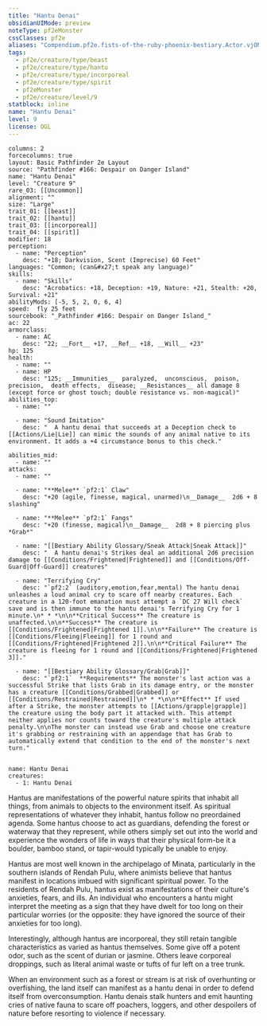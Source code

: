 ```yaml
---
title: "Hantu Denai"
obsidianUIMode: preview
noteType: pf2eMonster
cssClasses: pf2e
aliases: "Compendium.pf2e.fists-of-the-ruby-phoenix-bestiary.Actor.vjONecsFtSFpjNaN" 
tags:
  - pf2e/creature/type/beast
  - pf2e/creature/type/hantu
  - pf2e/creature/type/incorporeal
  - pf2e/creature/type/spirit
  - pf2eMonster
  - pf2e/creature/level/9
statblock: inline
name: "Hantu Denai"
level: 9
license: OGL
---
```


```statblock
columns: 2
forcecolumns: true
layout: Basic Pathfinder 2e Layout
source: "Pathfinder #166: Despair on Danger Island"
name: "Hantu Denai"
level: "Creature 9"
rare_03: [[Uncommon]]
alignment: ""
size: "Large"
trait_01: [[beast]]
trait_02: [[hantu]]
trait_03: [[incorporeal]]
trait_04: [[spirit]]
modifier: 18
perception:
  - name: "Perception"
    desc: "+18; Darkvision, Scent (Imprecise) 60 Feet"
languages: "Common; (can&#x27;t speak any language)"
skills:
  - name: "Skills"
    desc: "Acrobatics: +18, Deception: +19, Nature: +21, Stealth: +20, Survival: +21"
abilityMods: [-5, 5, 2, 0, 6, 4]
speed:  fly 25 feet
sourcebook: "_Pathfinder #166: Despair on Danger Island_"
ac: 22
armorclass:
  - name: AC
    desc: "22; __Fort__ +17, __Ref__ +18, __Will__ +23"
hp: 125
health:
  - name: ""
  - name: HP
    desc: "125; __Immunities__  paralyzed,  unconscious,  poison,  precision,  death effects,  disease; __Resistances__ all damage 8 (except force or ghost touch; double resistance vs. non-magical)"
abilities_top:
  - name: ""

  - name: "Sound Imitation"
    desc: "  A hantu denai that succeeds at a Deception check to [[Actions/Lie|Lie]] can mimic the sounds of any animal native to its environment. It adds a +4 circumstance bonus to this check."

abilities_mid:
  - name: ""
attacks:
  - name: ""

  - name: "**Melee** `pf2:1` Claw"
    desc: "+20 (agile, finesse, magical, unarmed)\n__Damage__  2d6 + 8 slashing"

  - name: "**Melee** `pf2:1` Fangs"
    desc: "+20 (finesse, magical)\n__Damage__  2d8 + 8 piercing plus *Grab*"

  - name: "[[Bestiary Ability Glossary/Sneak Attack|Sneak Attack]]"
    desc: "  A hantu denai's Strikes deal an additional 2d6 precision damage to [[Conditions/Frightened|Frightened]] and [[Conditions/Off-Guard|Off-Guard]] creatures"

  - name: "Terrifying Cry"
    desc: "`pf2:2` (auditory,emotion,fear,mental) The hantu denai unleashes a loud animal cry to scare off nearby creatures. Each creature in a 120-foot emanation must attempt a `DC 27 Will check` save and is then immune to the hantu denai's Terrifying Cry for 1 minute.\n* * *\n\n**Critical Success** The creature is unaffected.\n\n**Success** The creature is [[Conditions/Frightened|Frightened 1]].\n\n**Failure** The creature is [[Conditions/Fleeing|Fleeing]] for 1 round and [[Conditions/Frightened|Frightened 2]].\n\n**Critical Failure** The creature is fleeing for 1 round and [[Conditions/Frightened|Frightened 3]]."

  - name: "[[Bestiary Ability Glossary/Grab|Grab]]"
    desc: "`pf2:1`  **Requirements** The monster's last action was a successful Strike that lists Grab in its damage entry, or the monster has a creature [[Conditions/Grabbed|Grabbed]] or [[Conditions/Restrained|Restrained]]\n* * *\n\n**Effect** If used after a Strike, the monster attempts to [[Actions/grapple|grapple]] the creature using the body part it attacked with. This attempt neither applies nor counts toward the creature's multiple attack penalty.\n\nThe monster can instead use Grab and choose one creature it's grabbing or restraining with an appendage that has Grab to automatically extend that condition to the end of the monster's next turn."
 
```

```encounter-table
name: Hantu Denai
creatures:
  - 1: Hantu Denai
```



Hantus are manifestations of the powerful nature spirits that inhabit all things, from animals to objects to the environment itself. As spiritual representations of whatever they inhabit, hantus follow no preordained agenda. Some hantus choose to act as guardians, defending the forest or waterway that they represent, while others simply set out into the world and experience the wonders of life in ways that their physical form-be it a boulder, bamboo stand, or tapir-would typically be unable to enjoy.

Hantus are most well known in the archipelago of Minata, particularly in the southern islands of Rendah Pulu, where animists believe that hantus manifest in locations imbued with significant spiritual power. To the residents of Rendah Pulu, hantus exist as manifestations of their culture's anxieties, fears, and ills. An individual who encounters a hantu might interpret the meeting as a sign that they have dwelt for too long on their particular worries (or the opposite: they have ignored the source of their anxieties for too long).

Interestingly, although hantus are incorporeal, they still retain tangible characteristics as varied as hantus themselves. Some give off a potent odor, such as the scent of durian or jasmine. Others leave corporeal droppings, such as literal animal waste or tufts of fur left on a tree trunk.

When an environment such as a forest or stream is at risk of overhunting or overfishing, the land itself can manifest as a hantu denai in order to defend itself from overconsumption. Hantu denais stalk hunters and emit haunting cries of native fauna to scare off poachers, loggers, and other despoilers of nature before resorting to violence if necessary.
